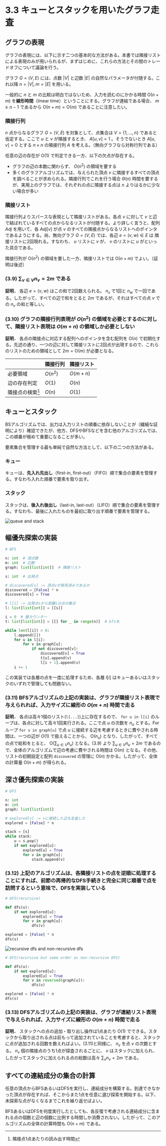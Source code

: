 # 3.3 キューとスタックを用いたグラフ走査

## グラフの表現

グラフの表現には、以下に示す二つの基本的な方法がある。本書では隣接リストによる表現のみが用いられるが、まずはじめに、これらの方法とその間のトレードオフについて議論を行う。

グラフ $G=(V,E)$ には、点数 $|V|$ と辺数 $|E|$ の自然なパラメータが付随する。これ以降 $n=|V|,m=|E|$ を用いる。

一般的に $n$ と $m$ の比較は明白ではないため、入力を読むのにかかる時間 $\mathrm{O}(n+m)$ を**線形時間**（linear time）ということにする。グラフが連結である場合、 $m\ge n-1$ であるから $\mathrm{O}(n+m)=\mathrm{O}(m)$ であることに注意したい。

### 隣接行列

$n$ 点からなるグラフ $G=(V,E)$ を対象として、点集合は $V=\{1,\ldots,n\}$ であると仮定する。ここで $u$ と $v$ が隣接するとき、 $A[u,v]=1$ 。そうでないとき $A[u,v]=0$ とする $n\times n$ の隣接行列 $A$ を考える。（無向グラフなら対称行列である）

任意の辺の存在が $\mathrm{O}(1)$ で判定できる一方、以下の欠点が存在する。

- グラフの辺の本数に関わらず、 $O(n^2)$ の領域を要する
- 多くのグラフアルゴリズムでは、与えられた頂点 $v$ に隣接するすべての頂点を調べることが求められる。隣接行列でこれを行う場合 $\Theta{(n)}$ 時間を要するが、実用上のグラフでは、それぞれの点に隣接する点は $n$ よりはるかに少ない場合が多い

### 隣接リスト

隣接行列よりスパースな表現として隣接リストがある。各点 $v$ に対して $v$ と辺で結ばれているすべての点からなるリストが付随する。より詳しく言うと、配列 $Adj$ を用いて、各 $Adj[v]$ が点 $v$ のすべての隣接点からなるリストへのポインタであるようにする。尚、無向グラフ $G=(V,E)$ では、各辺 $e=(v,w)\in E$ は 隣接リストに2回現れる。すなわち、 $u$ リストに $v$ が、 $v$ のリストに $u$ がといった具合である。

隣接行列が $\mathrm{O}(n^2)$ の領域を要した一方、隣接リストでは $\mathrm{O}(n+m)$ でよい。（証明は後述）

### (3.9) $\sum_{v\in V}{n_v}=2m$ である

**証明．** 各辺 $e=(v,w)$ はこの和で2回数えられる。 $n_v$ で1回と $n_w$ で一回である。したがって、すべての辺で和をとると $2m$ であるが、それはすべての点 $v$ での $n_v$ の和と等しい。

### (3.10) グラフの隣接行列表現が $O(n^2)$ の領域を必要とするのに対して、隣接リスト表現は $O(m+n)$ の領域しか必要としない

**証明．** 各点の隣接点に対応する配列へのポインタを含む配列を $\mathrm{O}(n)$ で初期化する。先述の通り、一つの辺に対して隣接リストに2回点が出現するので、これらのリストのための領域として $2m=\mathrm{O}(m)$ が必要となる。

||隣接行列|隣接リスト|
|---|---|---|
|必要領域| $O(n^2)$ | $O(m+n)$|
|辺の存在判定| $O(1)$ | $O(n)$ |
|隣接点の検索[^1] | $O(n)$ | $O(1)$ |

[^1]: 隣接点1点あたりの読み出す時間

## キューとスタック

BSアルゴリズムでは、出力は入力リストの順番に依存しないことが（繊細な証明により）確認できたが、他方、DFSやBFSなどを含む他のアルゴリズムでは、この順番が極めて重要になることが多い。

要素集合を管理する最も単純で自然な方法として、以下の二つの方法がある。

### キュー

キューは、**先入れ先出し**（first-in, first-out）（FIFO）順で集合の要素を管理する。すなわち入れた順番で要素を取り出す。

### スタック

スタックは、**後入れ後出し**（last-in, last-out）（LIFO）順で集合の要素を管理する。すなわち、最後に入れたものを最初に取り出す順番で要素を管理する。

![queue and stack](./img/3.3_queue_and_stack.png)

## 幅優先探索の実装

```py
# BFS

n: int  # 頂点数
m: int  # 辺数
graph: list[list[int]]  # 隣接リスト

s: int  # 出発点

# discovered[v] := 頂点vが発見済みであるか
discovered = [False] * n
discovered[s] = True

# l[i] := 出発点sから距離iの点の集合
l: list[list[int]] = [[s]]

i = 0  # 層カウンター
t: list[list[int]] = [[] for _ in range(n)]  # bfs木

while len(l[i]) > 0:
    l.append([])
    for u in l[i]:
        for v in graph[u]:
            if not discovered[v]:
                discovered[v] = True
                t[u].append(v)
                l[i + 1].append(v)
    i += 1

```

この実装では各層の点を一度に処理するため、各層 $l[i]$ はキューあるいはスタックのいずれで管理しても問題ない。

### (3.11) BFSアルゴリズムの上記の実装は、グラフが隣接リスト表現で与えられれば、入力サイズに線形の $O(m+n)$ 時間で走る

**証明．** 各点は高々1個のリスト(`l[...]`)上に存在するので、 `for u in l[i]` のループは、各点に対して高々1回実行される。ここで点 $u$ の次数を $n_u$ とする。Forループ `for v in graph[u]` で点 $u$ に接続する辺を考慮するときに費やされる時間は、一つの辺が $O(1)$ で扱えることから、 $\mathrm{O}(n_u)$ となり、したがって、すべての点で総和をとると、 $\mathrm{O}(\sum_{u\in V}{n_u})$ となる。(3.9) より $\sum_{u\in V}{n_u}=2m$ であるので、全体のアルゴリズムで辺の考慮に費やされる時間は $\mathrm{O}(m)$ となる。その他、リストの初期設定と配列 `discovered` の管理に $\mathrm{O}(n)$ かかる。したがって、全体の計算量 $\mathrm{O}(n+m)$ が得られる。

## 深さ優先探索の実装

```py
# DFS

n: int
m: int
graph: list[list[int]]

# explored[v] := vに接続した辺を走査した
explored = [False] * n

stack = [s]
while stack:
    u = s.pop()
    if not explored[u]:
        explored[u] = True
        for v in graph[u]:
            stack.append(v)

```

### (3.12) 上記のアルゴリズムは、各隣接リストの点を逆順に処理することにすれば、前節の再帰的なDFS手続きと完全に同じ順番で点を訪問するという意味で、DFSを実装している

```py
# DFS(recursive)

def dfs(u):
    if not explored[u]:
        explored[u] = True
        for v in graph[u]:
            dfs(v)

explored = [False] * n
dfs(s)

```

![recursive dfs and non-recursive dfs](./img/3.3_recursive_dfs_and_non-recursive_dfs.png)

```py
# DFS(recursive but same order as non-recursive DFS)

def dfs(u):
    if not explored[u]:
        explored[u] = True
        for v in reversed(graph[u]):
            dfs(v)

explored = [False] * n
dfs(s)

```

### (3.13) DFSアルゴリズムの上記の実装は、グラフが連結リスト表現で与えられれば、入力サイズに線形の $O(m+n)$ 時間で走る

**証明．** スタックへの点の追加・取り出し操作は1点あたり $\mathrm{O}(1)$ でできる。スタックから取り出される点は前もって追加されていることを考慮すると、スタックに点が追加される回数を数えればよい。(3.11)と同様に、 $n_v$ を点 $v$ の次数とする。 $n_v$ 個の隣接点のうち1点が探査されるごとに、 $v$ はスタックに加えられ、したがってスタックに加えられる点の総数は高々 $\sum_{v}{n_v}=2m$ である。

## すべての連結成分の集合の計算

任意の頂点からBFSあるいはDFSを実行し、連結成分を構築する。到達できなかった頂点が存在すれば、そこからまた1点を任意に選び探索を開始する。以下、未探索な点がなくなるまでこれを繰り返せばよい。

BFSあるいはDFSを何度実行したとしても、各反復で考慮される連結成分に含まれる点の個数と辺の個数に比例する時間しか消費されない。したがって、このアルゴリズムの全体の計算時間も $\mathrm{O}(n+m)$ である。
